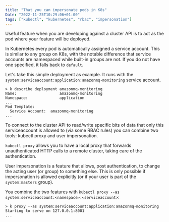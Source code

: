 ```yaml
---
title: "That you can impersonate pods in K8s"
Date: "2022-11-25T10:29:06+01:00"
tags: ["kubectl", "kubernetes", "rbac", "impersonation"]
---
```

Useful feature when you are developing against a cluster API is to act as the pod where your feature will be deployed.

In Kubernetes every pod is automatically assigned a service account. This is similar to any group on K8s, with the notable difference that service accounts are namespaced while built-in groups are not. If you do not have one specified, it falls back to `default`.

Let's take this simple deployment as example. It runs with the `system:serviceaccount:application:amazonmq-monitoring` service account.

```
> k describe deployment amazonmq-monitoring 
Name:                   amazonmq-monitoring
Namespace:              application
...
Pod Template:
  Service Account:  amazonmq-monitoring
...
```

To connect to the cluster API to read/write specific bits of data that only this serviceaccount is allowed to (via some RBAC rules) you can combine two tools: kubectl proxy and user impersonation.

`kubectl proxy` allows you to have a local proxy that forwards unauthenticated HTTP calls to a remote cluster, taking care of the authentication.

User impersonation is a feature that allows, post authentication, to change the acting user (or group) to something else. This is only possible if impersonation is allowed explicitly (or if your user is part of the `system:masters` group).

You combine the two features with `kubectl proxy --as system:serviceaccount:<namespace>:<serviceaccount>`:

```
> k proxy --as system:serviceaccount:application:amazonmq-monitoring
Starting to serve on 127.0.0.1:8001
...
```
